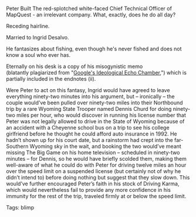 Peter Built
The red-splotched white-faced Chief Technical Officer of MapQuest - an irrelevant company. What, exactly, does he do all day?

Receding hairline.

Married to Ingrid Desalvo.

He fantasizes about fishing, even though he's never fished and does not know a soul who ever has.

Eternally on his desk is a copy of his misogynistic memo (blatantly plagiarized from "[Google's Ideological Echo Chamber](https://www.evernote.com/shard/s36/nl/4017180/9ab21072-e80c-4088-a14f-d66c62a38710),") which is partially included in the endnotes (ii).

Were Peter to act on this fantasy, Ingrid would have agreed to leave everything ninety-two minutes into his argument, but – ironically – the couple would’ve been pulled over ninety-two miles into their Northbound trip by a rare Wyoming State Trooper named Dennis Churd for doing ninety-two miles per hour, who would discover in running his license number that Peter was not legally allowed to drive in the State of Wyoming because of an accident with a Cheyenne school bus on a trip to see his college girlfriend before he thought he could afford auto insurance in 1992. He hadn’t shown up for his court date, but a rainstorm had crept into the far-Southern Wyoming sky in the wait, and booking the two would’ve meant missing The Big Game on his home television – scheduled in ninety-two minutes – for Dennis, so he would have briefly scolded them, making them well-aware of what he could do with Peter for driving twelve miles an hour over the speed limit on a suspended license (but certainly not of why he didn’t intend to) before doing nothing but suggest that they slow down. This would’ve further encouraged Peter’s faith in his stock of Driving Karma, which would nevertheless fail to provide any more confidence in his immunity for the rest of the trip, traveled firmly at or below the speed limit.

Tags:
  blimp